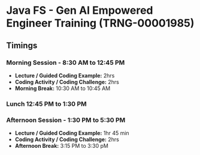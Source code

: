 # Java FS - Gen AI Empowered Engineer Training (TRNG-00001985)

## Timings

### Morning Session - 8:30 AM to 12:45 PM

- **Lecture / Guided Coding Example:**  2hrs
- **Coding Activity / Coding Challenge:** 2hrs
- **Morning Break:** 10:30 AM to 10:45 AM

### Lunch 12:45 PM to 1:30 PM

### Afternoon Session - 1:30 PM to 5:30 PM

- **Lecture / Guided Coding Example:** 1hr 45 min
- **Coding Activity / Coding Challenge:** 2hrs
- **Afternoon Break:** 3:15 PM to 3:30 pM



